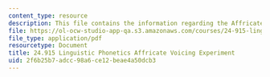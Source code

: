 ```yaml
---
content_type: resource
description: This file contains the information regarding the Affricate Voicing Experiment.
file: https://ol-ocw-studio-app-qa.s3.amazonaws.com/courses/24-915-linguistic-phonetics-fall-2015/2f6b25b7adcc98a6ce12beae4a50dcb3_MIT24_915F15_Assignment6.pdf
file_type: application/pdf
resourcetype: Document
title: 24.915 Linguistic Phonetics Affricate Voicing Experiment
uid: 2f6b25b7-adcc-98a6-ce12-beae4a50dcb3
---
```

